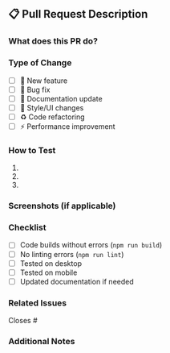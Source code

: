 ## 📋 **Pull Request Description**

### **What does this PR do?**
<!-- Describe the changes in this PR -->

### **Type of Change**
- [ ] 🚀 New feature
- [ ] 🐛 Bug fix
- [ ] 📝 Documentation update
- [ ] 🎨 Style/UI changes
- [ ] ♻️ Code refactoring
- [ ] ⚡ Performance improvement

### **How to Test**
<!-- Steps to test this change -->
1. 
2. 
3. 

### **Screenshots** (if applicable)
<!-- Add screenshots of UI changes -->

### **Checklist**
- [ ] Code builds without errors (`npm run build`)
- [ ] No linting errors (`npm run lint`)
- [ ] Tested on desktop
- [ ] Tested on mobile
- [ ] Updated documentation if needed

### **Related Issues**
<!-- Link any related issues -->
Closes #

### **Additional Notes**
<!-- Any additional information -->
